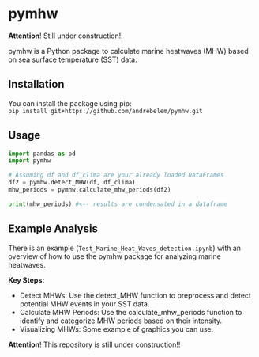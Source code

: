 # pymhw
**Attention**! Still under construction!! <br>

pymhw is a Python package to calculate marine heatwaves (MHW) based on sea surface temperature (SST) data.

## Installation

You can install the package using pip: <br>
`pip install git+https://github.com/andrebelem/pymhw.git`

## Usage

```python
import pandas as pd
import pymhw

# Assuming df and df_clima are your already loaded DataFrames
df2 = pymhw.detect_MHW(df, df_clima)
mhw_periods = pymhw.calculate_mhw_periods(df2)

print(mhw_periods) #<-- results are condensated in a dataframe
```

## Example Analysis
There is an example (`Test_Marine_Heat_Waves_detection.ipynb`) with an overview of how to use the pymhw package for analyzing marine heatwaves.

**Key Steps:**
- Detect MHWs: Use the detect_MHW function to preprocess and detect potential MHW events in your SST data.
- Calculate MHW Periods: Use the calculate_mhw_periods function to identify and categorize MHW periods based on their intensity.
- Visualizing MHWs: Some example of graphics you can use.

**Attention**! This repository is still under construction!! <br>                                                                                                          
                                                                                                               
